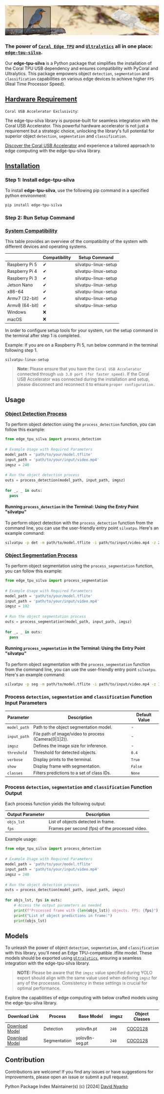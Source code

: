<p align="center">
  <img src="asset/images/edge-tpu-silva-banner.jpg" alt="edge-tpu-silva">
</p>

### The power of [`Coral Edge TPU`](https://coral.ai/docs/accelerator/get-started/#requirements) and [`Ultralytics`](https://docs.ultralytics.com/) all in one place: [`edge-tpu-silva`](https://pypi.org/project/edge-tpu-silva/).

Our **edge-tpu-silva** is a Python package that simplifies the installation of the Coral TPU USB dependency and ensures compatibility with PyCoral and Ultralytics. This package empowers object `detection`, `segmentation` and `classification` capabilities on various edge devices to achieve higher `FPS` (Real Time Processor Speed).

## [Hardware Requirement](https://coral.ai/products/accelerator/)
`Coral USB Accelerator Exclusivity`:

The edge-tpu-silva library is purpose-built for seamless integration with the Coral USB Accelerator. This powerful hardware accelerator is not just a requirement but a strategic choice, unlocking the library's full potential for superior object `detection`, `segmentation` and `classification`.

[Discover the Coral USB Accelerator](https://coral.ai/products/accelerator/) and experience a tailored approach to edge computing with the edge-tpu-silva library.

## [Installation](#)


### Step 1: Install edge-tpu-silva

To install **edge-tpu-silva**, use the following pip command in a specified python environment:

```bash
pip install edge-tpu-silva
```


### Step 2: Run Setup Command

### [System Compatibility](#)

This table provides an overview of the compatibility of the system with different devices and operating systems.

|                       | Compatibility     | Setup Command             |
| --------------------- | ------------------ | ------------------------- |
| Raspberry Pi 5        | ✔                  | silvatpu-linux-setup      |
| Raspberry Pi 4        | ✔                  | silvatpu-linux-setup      |
| Raspberry Pi 3        | ✔                  | silvatpu-linux-setup      |
| Jetson Nano           | ✔                  | silvatpu-linux-setup      |
| x86-64                | ✔                  | silvatpu-linux-setup      |
| Armv7 (32-bit)        | ✔                  | silvatpu-linux-setup      |
| Armv8 (64-bit)        | ✔                  | silvatpu-linux-setup      |
| Windows               | ❌                 |                           |
| macOS                 | ❌                 |                           |

In order to configure setup tools for your system, run the setup command in the terminal after step 1 is completed.

Example: If you are on a Raspberry Pi 5, run below command in the terminal following step 1.

```bash
silvatpu-linux-setup
```
> **Note:** Please ensure that you have the `Coral USB Accelerator` connected through `usb 3.0 port (for faster speed)`. If the Coral USB Accelerator was connected during the installation and setup, please disconnect and reconnect it to ensure `proper configuration.`


## Usage

### [Object Detection Process](#)

To perform object detection using the `process_detection` function, you can follow this example:

```python
from edge_tpu_silva import process_detection

# Example Usage with Required Parameters
model_path = 'path/to/your/model.tflite'
input_path = 'path/to/your/input/video.mp4'
imgsz = 240

# Run the object detection process
outs = process_detection(model_path, input_path, imgsz)

for _, _ in outs:
  pass
```

#### Running `process_detection` in the Terminal: Using the Entry Point "silvatpu"

To perform object detection with the `process_detection` function from the command line, you can use the user-friendly entry point `silvatpu`. Here's an example command:

```bash
silvatpu -p det -m path/to/model.tflite -i path/to/input/video.mp4 -z 240 -t 0.5 -v True
```

### [Object Segmentation Process](#)

To perform object segmentation using the `process_segmentation` function, you can follow this example:

```python
from edge_tpu_silva import process_segmentation

# Example Usage with Required Parameters
model_path = 'path/to/your/model.tflite'
input_path = 'path/to/your/input/video.mp4'
imgsz = 192

# Run the object segmentation process
outs = process_segmentation(model_path, input_path, imgsz)

for _, _ in outs:
  pass
```

#### Running `process_segmentation` in the Terminal: Using the Entry Point "silvatpu"

To perform object segmentation with the `process_segmentation` function from the command line, you can use the user-friendly entry point `silvatpu`. Here's an example command:

```bash
silvatpu -p seg -m path/to/model.tflite -i path/to/input/video.mp4 -z 192 -t 0.5 -v True
```


### Process `detection`, `segmentation` and `classification` Function Input Parameters

| Parameter      | Description                                        | Default Value |
| --------------- | -------------------------------------------------- | ------------- |
| `model_path`    | Path to the object segmentation model.             | \-            |
| `input_path`    | File path of image/video to process (Camera(0\|1\|2)). | \-           |
| `imgsz`         | Defines the image size for inference.  | \-             |
| `threshold`     | Threshold for detected objects.                    | `0.4`         |
| `verbose`       | Display prints to the terminal.                    | `True`        |
| `show`          | Display frame with segmentation.                   | `False`       |
| `classes`       | Filters predictions to a set of class IDs. | `None`            |


### Process `detection`, `segmentation` and `classification` Function Output

Each process function yields the following output:

| Output Parameter | Description                                   |
| ----------------- | --------------------------------------------- |
| `objs_lst`        | List of objects detected in frame.            |
| `fps`             | Frames per second (fps) of the processed video. |

Example usage:

```python
from edge_tpu_silva import process_detection

# Example Usage with Required Parameters
model_path = 'path/to/your/model.tflite'
input_path = 'path/to/your/input/video.mp4'
imgsz = 240

# Run the object detection process
outs = process_detection(model_path, input_path, imgsz)

for objs_lst, fps in outs:
    # Access the output parameters as needed
    print(f"Processed frame with {len(objs_lst)} objects. FPS: {fps}")
    print("List of object predictions in frame:")
    print(objs_lst)
```

## Models

To unleash the power of object `detection`, `segmentation`, and `classification` with this library, you'll need an Edge TPU-compatible .tflite model. These models should be exported using [`Ultralytics`](https://docs.ultralytics.com/), ensuring a seamless integration with the edge-tpu-silva library.

> **NOTE:** Please be aware that the `imgsz` value specified during YOLO export should align with the same value used when defining `imgsz` for any of the processes. Consistency in these settings is crucial for optimal performance.

Explore the capabilities of edge computing with below crafted models using the edge-tpu-silva library.


| Download Link | Process | Base Model | imgsz          | Object Classes   |
|--------------- |---------|------------|----------------|------------------ |
| [Download Model](https://github.com/DAVIDNYARKO123/edge-tpu-silva/blob/main/models/240_yolov8n_full_integer_quant_edgetpu.tflite?raw=true) | Detection | yolov8n.pt | `240` | [COCO128](https://github.com/DAVIDNYARKO123/edge-tpu-silva/blob/main/asset/classes/coco128.txt) |
| [Download Model](https://github.com/DAVIDNYARKO123/edge-tpu-silva/blob/main/models/240_yolov8n-seg_full_integer_quant_edgetpu.tflite?raw=true) | Segmentation | yolov8n-seg.pt | `240` | [COCO128](https://github.com/DAVIDNYARKO123/edge-tpu-silva/blob/main/asset/classes/coco128.txt) |


## Contribution
Contributions are welcome! If you find any issues or have suggestions for improvements, please open an issue or submit a pull request.

Python Package Index Maintainer(s) (c) [2024] [David Nyarko](https://github.com/DAVIDNYARKO123)
